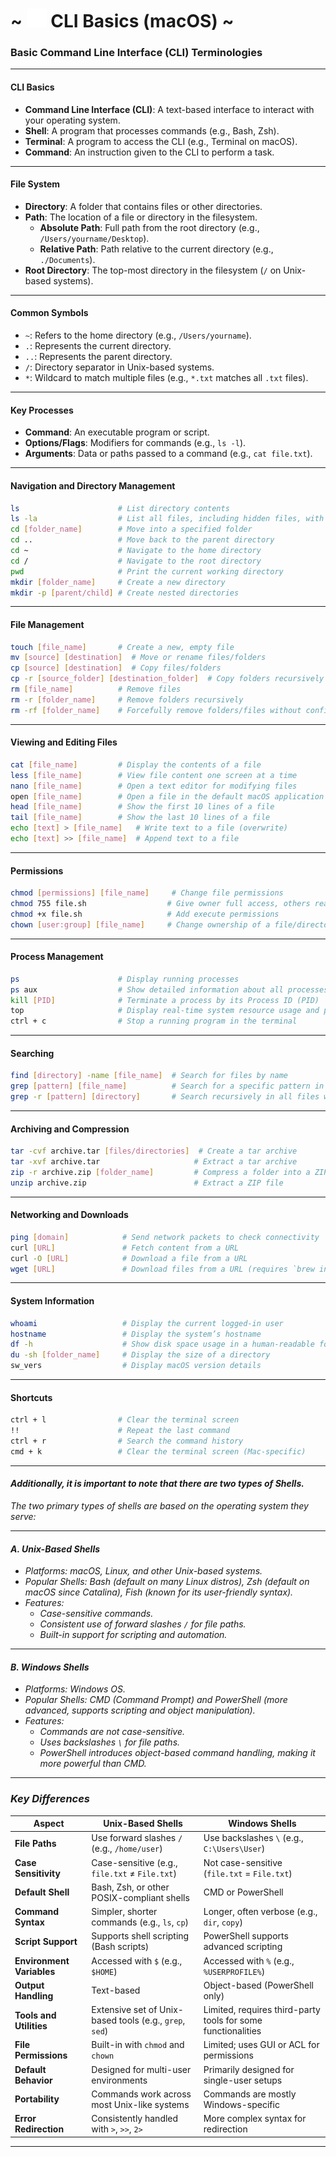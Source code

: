 #  ~ <a href="https://www.zsh.org" target="_blank" rel="noreferrer"> <img src="https://raw.githubusercontent.com/Zsh-art/logo/main/png/white_vertical_icon.png" alt="zsh" height="30"/></a> **CLI Basics (macOS) ~**

### **Basic Command Line Interface (CLI) Terminologies**

---

#### **CLI Basics**
- **Command Line Interface (CLI)**: A text-based interface to interact with your operating system.
- **Shell**: A program that processes commands (e.g., Bash, Zsh).
- **Terminal**: A program to access the CLI (e.g., Terminal on macOS).
- **Command**: An instruction given to the CLI to perform a task.

---

#### **File System**
- **Directory**: A folder that contains files or other directories.
- **Path**: The location of a file or directory in the filesystem.
  - **Absolute Path**: Full path from the root directory (e.g., `/Users/yourname/Desktop`).
  - **Relative Path**: Path relative to the current directory (e.g., `./Documents`).
- **Root Directory**: The top-most directory in the filesystem (`/` on Unix-based systems).

---

#### **Common Symbols**
- `~`: Refers to the home directory (e.g., `/Users/yourname`).
- `.`: Represents the current directory.
- `..`: Represents the parent directory.
- `/`: Directory separator in Unix-based systems.
- `*`: Wildcard to match multiple files (e.g., `*.txt` matches all `.txt` files).

---

#### **Key Processes**
- **Command**: An executable program or script.
- **Options/Flags**: Modifiers for commands (e.g., `ls -l`).
- **Arguments**: Data or paths passed to a command (e.g., `cat file.txt`).

---

#### **Navigation and Directory Management**  
```bash
ls                      # List directory contents
ls -la                  # List all files, including hidden files, with details
cd [folder_name]        # Move into a specified folder
cd ..                   # Move back to the parent directory
cd ~                    # Navigate to the home directory
cd /                    # Navigate to the root directory
pwd                     # Print the current working directory
mkdir [folder_name]     # Create a new directory
mkdir -p [parent/child] # Create nested directories
```

---

#### **File Management**  
```bash
touch [file_name]       # Create a new, empty file
mv [source] [destination]  # Move or rename files/folders
cp [source] [destination]  # Copy files/folders
cp -r [source_folder] [destination_folder]  # Copy folders recursively
rm [file_name]          # Remove files
rm -r [folder_name]     # Remove folders recursively
rm -rf [folder_name]    # Forcefully remove folders/files without confirmation
```

---

#### **Viewing and Editing Files**  
```bash
cat [file_name]         # Display the contents of a file
less [file_name]        # View file content one screen at a time
nano [file_name]        # Open a text editor for modifying files
open [file_name]        # Open a file in the default macOS application
head [file_name]        # Show the first 10 lines of a file
tail [file_name]        # Show the last 10 lines of a file
echo [text] > [file_name]   # Write text to a file (overwrite)
echo [text] >> [file_name]  # Append text to a file
```

---

#### **Permissions**  
```bash
chmod [permissions] [file_name]     # Change file permissions
chmod 755 file.sh                  # Give owner full access, others read/execute access
chmod +x file.sh                   # Add execute permissions
chown [user:group] [file_name]     # Change ownership of a file/directory
```

---

#### **Process Management**  
```bash
ps                      # Display running processes
ps aux                  # Show detailed information about all processes
kill [PID]              # Terminate a process by its Process ID (PID)
top                     # Display real-time system resource usage and processes
ctrl + c                # Stop a running program in the terminal
```

---

#### **Searching**  
```bash
find [directory] -name [file_name]  # Search for files by name
grep [pattern] [file_name]          # Search for a specific pattern in a file
grep -r [pattern] [directory]       # Search recursively in all files within a directory
```

---

#### **Archiving and Compression**  
```bash
tar -cvf archive.tar [files/directories]  # Create a tar archive
tar -xvf archive.tar                     # Extract a tar archive
zip -r archive.zip [folder_name]         # Compress a folder into a ZIP file
unzip archive.zip                        # Extract a ZIP file
```

---

#### **Networking and Downloads**  
```bash
ping [domain]            # Send network packets to check connectivity
curl [URL]               # Fetch content from a URL
curl -O [URL]            # Download a file from a URL
wget [URL]               # Download files from a URL (requires `brew install wget`)
```

---

#### **System Information**  
```bash
whoami                   # Display the current logged-in user
hostname                 # Display the system’s hostname
df -h                    # Show disk space usage in a human-readable format
du -sh [folder_name]     # Display the size of a directory
sw_vers                  # Display macOS version details
```

---

#### **Shortcuts**  
```bash
ctrl + l                # Clear the terminal screen
!!                      # Repeat the last command
ctrl + r                # Search the command history
cmd + k                 # Clear the terminal screen (Mac-specific)
```

---


#### *Additionally, it is important to note that there are two types of Shells.*

*The two primary types of shells are based on the operating system they serve:*

---

#### *A. Unix-Based Shells* 
- *Platforms: macOS, Linux, and other Unix-based systems.*
- *Popular Shells: Bash (default on many Linux distros), Zsh (default on macOS since Catalina), Fish (known for its user-friendly syntax).*
- *Features:* 
  - *Case-sensitive commands.*  
  - *Consistent use of forward slashes `/` for file paths.*  
  - *Built-in support for scripting and automation.*

---

#### *B. Windows Shells* 
- *Platforms: Windows OS.*  
- *Popular Shells: CMD (Command Prompt) and PowerShell (more advanced, supports scripting and object manipulation).*
- *Features:*
  - *Commands are not case-sensitive.*  
  - *Uses backslashes `\` for file paths.*  
  - *PowerShell introduces object-based command handling, making it more powerful than CMD.*  

---

### *Key Differences*    

| **Aspect**               | **Unix-Based Shells**                          | **Windows Shells**                          |
|--------------------------|-----------------------------------------------|---------------------------------------------|
| **File Paths**            | Use forward slashes `/` (e.g., `/home/user`) | Use backslashes `\` (e.g., `C:\Users\User`) |
| **Case Sensitivity**      | Case-sensitive (e.g., `file.txt` ≠ `File.txt`) | Not case-sensitive (`file.txt` = `File.txt`)|
| **Default Shell**         | Bash, Zsh, or other POSIX-compliant shells   | CMD or PowerShell                           |
| **Command Syntax**        | Simpler, shorter commands (e.g., `ls`, `cp`) | Longer, often verbose (e.g., `dir`, `copy`) |
| **Script Support**        | Supports shell scripting (Bash scripts)      | PowerShell supports advanced scripting      |
| **Environment Variables** | Accessed with `$` (e.g., `$HOME`)            | Accessed with `%` (e.g., `%USERPROFILE%`)   |
| **Output Handling**       | Text-based                                  | Object-based (PowerShell only)              |
| **Tools and Utilities**   | Extensive set of Unix-based tools (e.g., `grep`, `sed`) | Limited, requires third-party tools for some functionalities |
| **File Permissions**      | Built-in with `chmod` and `chown`            | Limited; uses GUI or ACL for permissions    |
| **Default Behavior**      | Designed for multi-user environments         | Primarily designed for single-user setups   |
| **Portability**           | Commands work across most Unix-like systems  | Commands are mostly Windows-specific        |  
| **Error Redirection**     | Consistently handled with `>`, `>>`, `2>`    | More complex syntax for redirection         |

---  